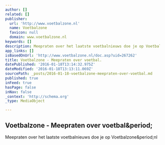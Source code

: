 ```yaml
---
author: []
related: []
publisher:
  url: 'http://www.voetbalzone.nl'
  name: Voetbalzone
  favicon: null
  domain: www.voetbalzone.nl
keywords: []
description: Meepraten over het laatste voetbalnieuws doe je op Voetbalzone.nl
app_links: []
isBasedOnUrl: 'http://www.voetbalzone.nl/doc.asp?uid=267262'
title: Voetbalzone - Meepraten over voetbal.
datePublished: '2016-01-18T13:14:32.975Z'
dateModified: '2016-01-18T13:13:11.069Z'
sourcePath: _posts/2016-01-18-voetbalzone-meepraten-over-voetbal.md
published: true
inFeed: true
hasPage: false
inNav: false
_context: 'http://schema.org'
_type: MediaObject

---
```

<article style=""><h1>Voetbalzone - Meepraten over voetbal&amp;period;</h1><p>Meepraten over het laatste voetbalnieuws doe je op Voetbalzone&amp;period;nl</p></article>